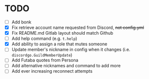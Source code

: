 # TODO

- [ ] Add bonk
- [x] Fix retrieve account name requested from Discord, ~~not config.yml~~
- [x] Fix README.md Gitlab layout should match Github
- [ ] Add help command (e.g. `t.help`)
- [x] Add ability to assign a role that mutes someone
- [ ] Update member's nickname in config when it changes (i.e. `discordgo.GuildMemberUpdate`)
- [ ] Add Futaba quotes from Persona
- [ ] Add alternative nicknames and command to add more
- [ ] Add ever increasing reconnect attempts
